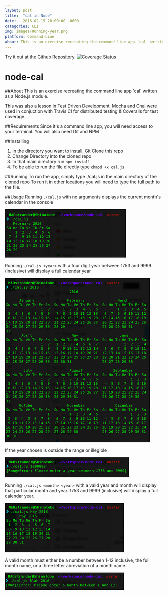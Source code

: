 ```yaml
---
layout: post
title:  "cal in Node"
date:   2016-02-15 20:00:00 -0600
categories: CLI
img: images/Running-year.png
platform: Command-Line
about: This is an exercise recreating the command line app 'cal' written as a Node.js module using TDD with Mocha, Chai, Travis CI, and Coveralls.
---
```

Try it out at the [Github Repository](https://github.com/MAOstrander/node-cal).
[![Coverage Status](https://coveralls.io/repos/github/MAOstrander/node-cal/badge.svg?branch=master)](https://coveralls.io/github/MAOstrander/node-cal?branch=master)

# node-cal

##About
This is an exercise recreating the command line app 'cal' written as a Node.js module.

This was also a lesson in Test Driven Development. Mocha and Chai were used in conjuction with Travis CI for distributed testing & Coveralls for test coverage.

##Requirements
Since it's a command line app, you will need access to your terminal.
You will also need Git and NPM

##Installing
1. In the directory you want to install, Git Clone this repo
2. Change Directory into the cloned repo
3. In that main directory run `npm install`
4. To be able to run the file directly type `chmod +x cal.js`

##Running
To run the app, simply type ./cal.js in the main directory of the cloned repo
To run it in other locations you will need to type the full path to the file.

##Usage
Running `./cal.js` with no arguments displays the current month's calendar in the console

![Basic Output](/images/Example-output.png)


Running `./cal.js <year>` with a four digit year between 1753 and 9999 (inclusive) will display a full calendar year

![Year Output](/images/Running-year.png)


If the year chosen is outside the range or illegible

![Invalid Year Input](/images/Bad-year.png)


Running `./cal.js <month> <year>` with a valid year and month will display that particular month and year.  1753 and 9999 (inclusive) will display a full calendar year.

![Month Output](/images/Running-month-year.png)


A valid month must either be a number between 1-12 inclusive, the full month name, or a three letter abreviation of a month name.

![Invalid Month Input](/images/Bad-month.png)
